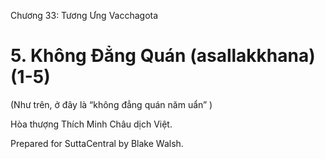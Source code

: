  

Chương 33: Tương Ưng Vacchagota

# 5\. Không Ðẳng Quán (asallakkhana) (1-5)

(Như trên, ở đây là “không đẳng quán năm uẩn” )

Hòa thượng Thích Minh Châu dịch Việt.

Prepared for SuttaCentral by Blake Walsh.